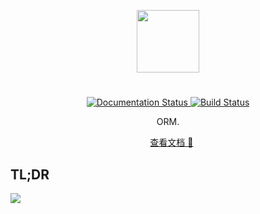 <p align="center">
    <img width="100" src="https://rawcdn.githack.com/yetone/figure_bed/master/olo_logo.png" >
</p>

# 

<p align="center">
    <a href="http://olo.readthedocs.io/zh_CN/latest/?badge=latest">
        <img src="https://readthedocs.org/projects/olo/badge/?version=latest" alt="Documentation Status" />
    </a>
    <a href="https://travis-ci.org/yetone/olo">
        <img alt="Build Status" src="https://travis-ci.org/yetone/olo.svg?branch=master">
    </a>
</p>

<p align="center">
    ORM.
</p>

<p align="center">
    <a href="http://olo.readthedocs.io/zh_CN/latest/?badge=latest">查看文档 📖</a>
</p>

## TL;DR

<img src="https://rawcdn.githack.com/yetone/figure_bed/master/olo1.svg" />

